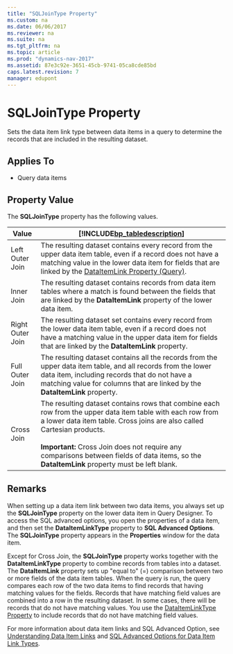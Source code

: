 ```yaml
---
title: "SQLJoinType Property"
ms.custom: na
ms.date: 06/06/2017
ms.reviewer: na
ms.suite: na
ms.tgt_pltfrm: na
ms.topic: article
ms.prod: "dynamics-nav-2017"
ms.assetid: 87e3c92e-3651-45cb-9741-05ca8cde85bd
caps.latest.revision: 7
manager: edupont
---
```

# SQLJoinType Property
Sets the data item link type between data items in a query to determine the records that are included in the resulting dataset.  
  
## Applies To  
  
-   Query data items  
  
## Property Value  
 The **SQLJoinType** property has the following values.  
  
|Value|[!INCLUDE[bp_tabledescription](includes/bp_tabledescription_md.md)]|  
|-----------|---------------------------------------|  
|Left Outer Join|The resulting dataset contains every record from the upper data item table, even if a record does not have a matching value in the lower data item for fields that are linked by the [DataItemLink Property \(Query\)](DataItemLink-Property--Query-.md).|  
|Inner Join|The resulting dataset contains records from data item tables where a match is found between the fields that are linked by the **DataItemLink** property of the lower data item.|  
|Right Outer Join|The resulting dataset set contains every record from the lower data item table, even if a record does not have a matching value in the upper data item for fields that are linked by the **DataItemLink** property.|  
|Full Outer Join|The resulting dataset contains all the records from the upper data item table, and all records from the lower data item, including records that do not have a matching value for columns that are linked by the **DataItemLink** property.|  
|Cross Join|The resulting dataset contains rows that combine each row from the upper data item table with each row from a lower data item table. Cross joins are also called Cartesian products.<br /><br /> **Important:** Cross Join does not require any comparisons between fields of data items, so the **DataItemLink** property must be left blank.|  
  
## Remarks  
 When setting up a data item link between two data items, you always set up the **SQLJoinType** property on the lower data item in Query Designer. To access the SQL advanced options, you open the properties of a data item, and then set the **DataItemLinkType** property to **SQL Advanced Options**. The **SQLJoinType** property appears in the **Properties** window for the data item.  
  
 Except for Cross Join, the **SQLJoinType** property works together with the **DataItemLinkType** property to combine records from tables into a dataset. The **DataItemLink** property sets up "equal to" \(=\) comparison between two or more fields of the data item tables. When the query is run, the query compares each row of the two data items to find records that having matching values for the fields. Records that have matching field values are combined into a row in the resulting dataset. In some cases, there will be records that do not have matching values. You use the [DataItemLinkType Property](DataItemLinkType-Property.md) to include records that do not have matching field values.  
  
 For more information about data item links and SQL Advanced Option, see [Understanding Data Item Links](Understanding-Data-Item-Links.md) and [SQL Advanced Options for Data Item Link Types](SQL-Advanced-Options-for-Data-Item-Link-Types.md).